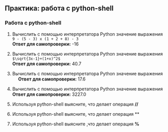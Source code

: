 ## Практика: работа с python-shell


### Работа с python-shell

1. Вычислить с помощью интерпретатора Python значение выражения \
   ``` 9 - (5 - 3) x (1 + 2 + 8) - 3  ``` \
   **Ответ для самопроверки:** -16
   
   
2. Вычислить с помощью интерпретатора Python значение выражения \
   ``` $\sqrt{3x-1}+(1+x)^2$ ``` \
   **Ответ для самопроверки:** 40.7
   

3. Вычислить с помощью интерпретатора Python значение выражения \
   ```  ```
   **Ответ для самопроверки:** 17.6
   

4. Вычислить с помощью интерпретатора Python значение выражения \
   **Ответ для самопроверки:** 3227.0
   

5. Используя python-shell выясните, что делает операция **//**
6. Используя python-shell выясните, что делает операция **
7. Используя python-shell выясните ,что делает операция **%**